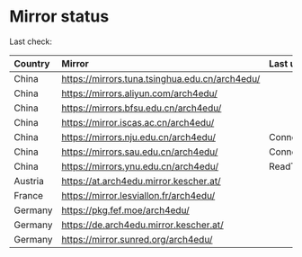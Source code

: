 <script src="./time.js"></script>
# Mirror status
Last check: <script type="text/javascript">localize(1689175223.4842384);</script>

|Country|Mirror|Last update|
|:------|:-----|:----------|
|China|https://mirrors.tuna.tsinghua.edu.cn/arch4edu/|<script type="text/javascript">localize(1689143611);</script>|
|China|https://mirrors.aliyun.com/arch4edu/|<script type="text/javascript">localize(1689057457);</script>|
|China|https://mirrors.bfsu.edu.cn/arch4edu/|<script type="text/javascript">localize(1689100436);</script>|
|China|https://mirror.iscas.ac.cn/arch4edu/|<script type="text/javascript">localize(1689143611);</script>|
|China|https://mirrors.nju.edu.cn/arch4edu/|ConnectTimeout|
|China|https://mirrors.sau.edu.cn/arch4edu/|ConnectionError|
|China|https://mirrors.ynu.edu.cn/arch4edu/|ReadTimeout|
|Austria|https://at.arch4edu.mirror.kescher.at/|<script type="text/javascript">localize(1689143611);</script>|
|France|https://mirror.lesviallon.fr/arch4edu/|<script type="text/javascript">localize(1689143611);</script>|
|Germany|https://pkg.fef.moe/arch4edu/|<script type="text/javascript">localize(1689143611);</script>|
|Germany|https://de.arch4edu.mirror.kescher.at/|<script type="text/javascript">localize(1689143611);</script>|
|Germany|https://mirror.sunred.org/arch4edu/|<script type="text/javascript">localize(1689143611);</script>|

<script src="./tablefilter/tablefilter.js"></script>
<script src="./table.js"></script>